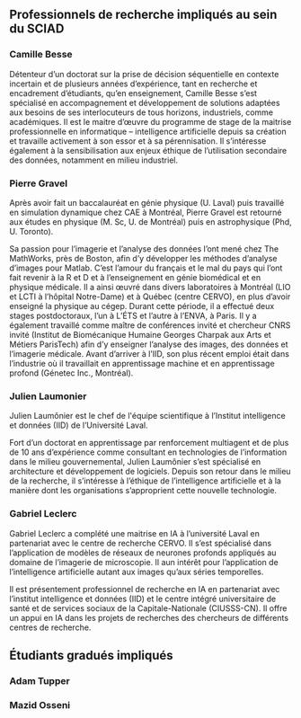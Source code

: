 ## Professionnels de recherche impliqués au sein du SCIAD

### Camille Besse

Détenteur d’un doctorat sur la prise de décision séquentielle en contexte incertain et de plusieurs années d’expérience, tant en recherche et encadrement d’étudiants, qu’en enseignement, Camille Besse s’est spécialisé en accompagnement et développement de solutions adaptées aux besoins de ses interlocuteurs de tous horizons, industriels, comme académiques. Il est le maitre d’œuvre du programme de stage de la maitrise professionnelle en informatique – intelligence artificielle depuis sa création et travaille activement à son essor et à sa pérennisation. Il s’intéresse également à la sensibilisation aux enjeux éthique de l’utilisation secondaire des données, notamment en milieu industriel.

### Pierre Gravel

Après avoir fait un baccalauréat en génie physique (U. Laval) puis travaillé en simulation dynamique chez CAE à Montréal, Pierre Gravel est retourné aux études en physique (M. Sc, U. de Montréal) puis en astrophysique (Phd, U. Toronto).

Sa passion pour l’imagerie et l’analyse des données l’ont mené chez The MathWorks, près de Boston, afin d’y développer les méthodes d’analyse d’images pour Matlab. C’est l’amour du français et le mal du pays qui l’ont fait revenir à la R et D et à l’enseignement en génie biomédical et en physique médicale. Il a ainsi œuvré dans divers laboratoires à Montréal (LIO et LCTI à l’hôpital Notre-Dame) et à Québec (centre CERVO), en plus d’avoir enseigné la physique au cégep. Durant cette période, il a effectué deux stages postdoctoraux, l’un à L’ÉTS et l’autre à l’ENVA, à Paris. Il y a également travaillé comme maître de conférences invité et chercheur CNRS invité (Institut de Biomécanique Humaine Georges Charpak aux Arts et Métiers ParisTech) afin d’y enseigner l’analyse des images, des données et l’imagerie médicale. Avant d’arriver à l’IID, son plus récent emploi était dans l’industrie où il travaillait en apprentissage machine et en apprentissage profond (Génetec Inc., Montréal).

### Julien Laumonier

Julien Laumônier est le chef de l'équipe scientifique à l’Institut intelligence et données (IID) de l’Université Laval.

Fort d’un doctorat en apprentissage par renforcement multiagent et de plus de 10 ans d’expérience comme consultant en technologies de l’information dans le milieu gouvernemental, Julien Laumônier s’est spécialisé en architecture et développement de logiciels. Depuis son retour dans le milieu de la recherche, il s’intéresse à l’éthique de l’intelligence artificielle et à la manière dont les organisations s’approprient cette nouvelle technologie.

### Gabriel Leclerc 

Gabriel Leclerc a complété une maitrise en IA à l’université Laval en partenariat avec le centre de recherche CERVO. Il s’est spécialisé dans l’application de modèles de réseaux de neurones profonds appliqués au domaine de l’imagerie de microscopie. Il aun intérêt pour l’application de l’intelligence artificielle autant aux images qu’aux séries temporelles.
 
Il est présentement professionnel de recherche en IA en partenariat avec l’institut intelligence et données (IID) et le centre intégré universitaire de santé et de services sociaux de la Capitale-Nationale (CIUSSS-CN). Il offre un appui en IA dans les projets de recherches des chercheurs de différents centres de recherche. 


## Étudiants gradués impliqués 

### Adam Tupper
### Mazid Osseni
